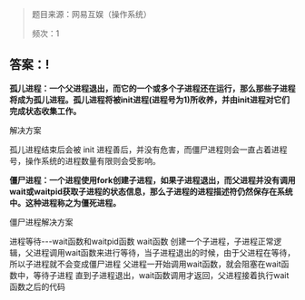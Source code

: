 > 题目来源：网易互娱（操作系统）
>
> 频次：1

## 答案：!

**孤儿进程：一个父进程退出，而它的一个或多个子进程还在运行，那么那些子进程将成为孤儿进程。孤儿进程将被init进程(进程号为1)所收养，并由init进程对它们完成状态收集工作。**

解决方案

孤儿进程结束后会被 init 进程善后，并没有危害，而僵尸进程则会一直占着进程号，操作系统的进程数量有限则会受影响。

**僵尸进程：一个进程使用fork创建子进程，如果子进程退出，而父进程并没有调用wait或waitpid获取子进程的状态信息，那么子进程的进程描述符仍然保存在系统中。这种进程称之为僵死进程。**

僵尸进程解决方案

进程等待---wait函数和waitpid函数
wait函数
创建一个子进程，子进程正常逻辑，父进程调用wait函数来进行等待，当子进程退出的时候，由于父进程在等待，所以子进程就不会变成僵尸进程
父进程一开始调用wait函数，就会阻塞在wait函数中，等待子进程
直到子进程退出，wait函数调用才返回，父进程接着执行wait函数之后的代码

#### 